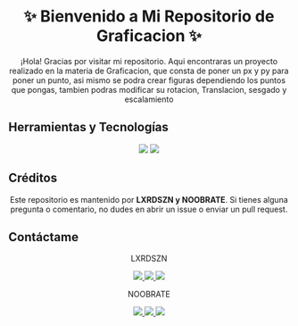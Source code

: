 
<h1 align="center">✨ Bienvenido a Mi Repositorio de Graficacion ✨</h1>

<p align="center">
  ¡Hola! Gracias por visitar mi repositorio. Aqui encontraras un proyecto realizado en la materia de Graficacion, que consta de poner un px y py para poner un punto, asi mismo se podra crear figuras dependiendo los puntos que pongas, tambien podras modificar su rotacion, Translacion, sesgado y escalamiento
</p>

## Herramientas y Tecnologías

<p align="center">
  <img src="https://img.shields.io/badge/Java-ED8B00?style=for-the-badge&logo=java&logoColor=white" />
  <img src="https://img.shields.io/badge/GitHub-100000?style=for-the-badge&logo=github&logoColor=white" />
</p>

## Créditos

<p align="center">
  Este repositorio es mantenido por <strong>LXRDSZN y NOOBRATE</strong>. Si tienes alguna pregunta o comentario, no dudes en abrir un issue o enviar un pull request.
</p>

## Contáctame
<p align="center">
  LXRDSZN
</p>
<p align="center">
  <a href="https://t.me/LXRDSZN_GG">
    <img src="https://img.shields.io/badge/Telegram-26A5E4?style=for-the-badge&logo=telegram&logoColor=white" />
  </a>
  <a href="https://wa.me/tuNúmeroDeWhatsApp">
    <img src="https://img.shields.io/badge/WhatsApp-25D366?style=for-the-badge&logo=whatsapp&logoColor=white" />
  </a>
  <a href="https://www.facebook.com/Ivangaliciagarces">
    <img src="https://img.shields.io/badge/Facebook-1877F2?style=for-the-badge&logo=facebook&logoColor=white" />
  </a>
</p>


<p align="center">
  NOOBRATE
</p>
<p align="center">
  <a href="https://t.me/LXRDSZN_GG">
    <img src="https://img.shields.io/badge/Telegram-26A5E4?style=for-the-badge&logo=telegram&logoColor=white" />
  </a>
  <a href="https://wa.me/tuNúmeroDeWhatsApp">
    <img src="https://img.shields.io/badge/WhatsApp-25D366?style=for-the-badge&logo=whatsapp&logoColor=white" />
  </a>
  <a href="https://www.facebook.com/Ivangaliciagarces">
    <img src="https://img.shields.io/badge/Facebook-1877F2?style=for-the-badge&logo=facebook&logoColor=white" />
  </a>
</p>

